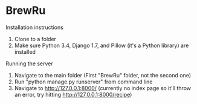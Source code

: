 BrewRu
======
Installation instructions
1. Clone to a folder
2. Make sure Python 3.4, Django 1.7, and Pillow (it's a Python library) are installed

Running the server
1. Navigate to the main folder (First "BrewRu" folder, not the second one)
2. Run "python manage.py runserver" from command line
3. Navigate to http://127.0.0.1:8000/ (currently no index page so it'll throw an error, try hitting http://127.0.0.1:8000/recipe)
